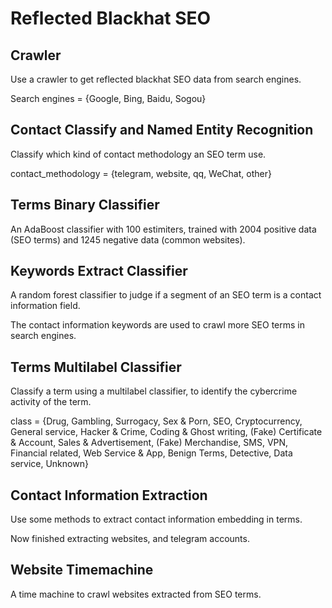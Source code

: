 # Reflected Blackhat SEO

## Crawler

Use a crawler to get reflected blackhat SEO data from search engines. 

Search engines = {Google, Bing, Baidu, Sogou}

## Contact Classify and Named Entity Recognition

Classify which kind of contact methodology an SEO term use. 

contact_methodology = {telegram, website, qq, WeChat, other}

## Terms Binary Classifier

An AdaBoost classifier with 100 estimiters, trained with 2004 positive data (SEO terms) and 1245 negative data (common websites). 

## Keywords Extract Classifier

A random forest classifier to judge if a segment of an SEO term is a contact information field. 

The contact information keywords are used to crawl more SEO terms in search engines. 

## Terms Multilabel Classifier

Classify a term using a multilabel classifier, to identify the cybercrime activity of the term. 

class = {Drug, Gambling, Surrogacy, Sex & Porn, SEO, Cryptocurrency, General service, Hacker & Crime, Coding & Ghost writing, (Fake) Certificate & Account, Sales & Advertisement, (Fake) Merchandise, SMS, VPN, Financial related, Web Service & App, Benign Terms, Detective, Data service, Unknown}

## Contact Information Extraction

Use some methods to extract contact information embedding in terms. 

Now finished extracting websites, and telegram accounts. 

## Website Timemachine

A time machine to crawl websites extracted from SEO terms. 